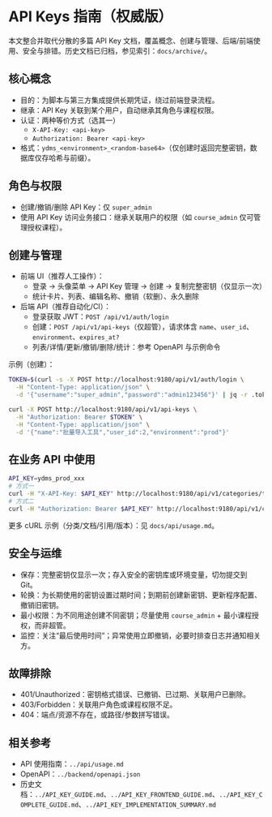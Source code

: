  # API Keys 指南（权威版）

本文整合并取代分散的多篇 API Key 文档，覆盖概念、创建与管理、后端/前端使用、安全与排错。历史文档已归档，参见索引：`docs/archive/`。

 ## 核心概念
 - 目的：为脚本与第三方集成提供长期凭证，绕过前端登录流程。
 - 继承：API Key 关联到某个用户，自动继承其角色与课程权限。
 - 认证：两种等价方式（选其一）
   - `X-API-Key: <api-key>`
   - `Authorization: Bearer <api-key>`
 - 格式：`ydms_<environment>_<random-base64>`（仅创建时返回完整密钥，数据库仅存哈希与前缀）。

 ## 角色与权限
 - 创建/撤销/删除 API Key：仅 `super_admin`
 - 使用 API Key 访问业务接口：继承关联用户的权限（如 `course_admin` 仅可管理授权课程）。

 ## 创建与管理
 - 前端 UI（推荐人工操作）：
   - 登录 → 头像菜单 → API Key 管理 → 创建 → 复制完整密钥（仅显示一次）
   - 统计卡片、列表、编辑名称、撤销（软删）、永久删除
 - 后端 API（推荐自动化/CI）：
   - 登录获取 JWT：`POST /api/v1/auth/login`
   - 创建：`POST /api/v1/api-keys`（仅超管），请求体含 `name`、`user_id`、`environment`、`expires_at?`
   - 列表/详情/更新/撤销/删除/统计：参考 OpenAPI 与示例命令

 示例（创建）：
 ```bash
 TOKEN=$(curl -s -X POST http://localhost:9180/api/v1/auth/login \
   -H "Content-Type: application/json" \
   -d '{"username":"super_admin","password":"admin123456"}' | jq -r .token)

 curl -X POST http://localhost:9180/api/v1/api-keys \
   -H "Authorization: Bearer $TOKEN" \
   -H "Content-Type: application/json" \
   -d '{"name":"批量导入工具","user_id":2,"environment":"prod"}'
 ```

 ## 在业务 API 中使用
 ```bash
 API_KEY=ydms_prod_xxx
 # 方式一
 curl -H "X-API-Key: $API_KEY" http://localhost:9180/api/v1/categories/tree
 # 方式二
 curl -H "Authorization: Bearer $API_KEY" http://localhost:9180/api/v1/categories/tree
 ```

 更多 cURL 示例（分类/文档/引用/版本）：见 `docs/api/usage.md`。

 ## 安全与运维
 - 保存：完整密钥仅显示一次；存入安全的密钥库或环境变量，切勿提交到 Git。
 - 轮换：为长期使用的密钥设置过期时间；到期前创建新密钥、更新程序配置、撤销旧密钥。
 - 最小权限：为不同用途创建不同密钥；尽量使用 `course_admin` + 最小课程授权，而非超管。
 - 监控：关注“最后使用时间”；异常使用立即撤销，必要时排查日志并通知相关方。

 ## 故障排除
 - 401/Unauthorized：密钥格式错误、已撤销、已过期、关联用户已删除。
 - 403/Forbidden：关联用户角色或课程权限不足。
 - 404：端点/资源不存在，或路径/参数拼写错误。

 ## 相关参考
 - API 使用指南：`../api/usage.md`
 - OpenAPI：`../backend/openapi.json`
 - 历史文档：`../API_KEY_GUIDE.md`、`../API_KEY_FRONTEND_GUIDE.md`、`../API_KEY_COMPLETE_GUIDE.md`、`../API_KEY_IMPLEMENTATION_SUMMARY.md`
